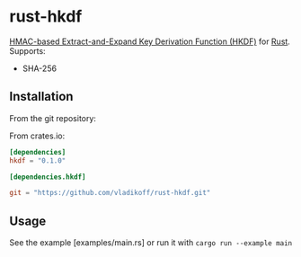 # rust-hkdf

[HMAC-based Extract-and-Expand Key Derivation Function (HKDF)](https://tools.ietf.org/html/rfc5869) for [Rust](http://www.rust-lang.org/).
Supports:

* SHA-256

## Installation

From the git repository:

From crates.io:

```toml
[dependencies]
hkdf = "0.1.0"
```

```toml
[dependencies.hkdf]

git = "https://github.com/vladikoff/rust-hkdf.git"
```

## Usage

See the example [examples/main.rs] or run it with `cargo run --example main`
